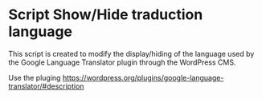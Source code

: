 # Script Show/Hide traduction language 
This script is created to modify the display/hiding of the language used by the Google Language Translator plugin through the WordPress CMS.

Use the pluging https://wordpress.org/plugins/google-language-translator/#description
